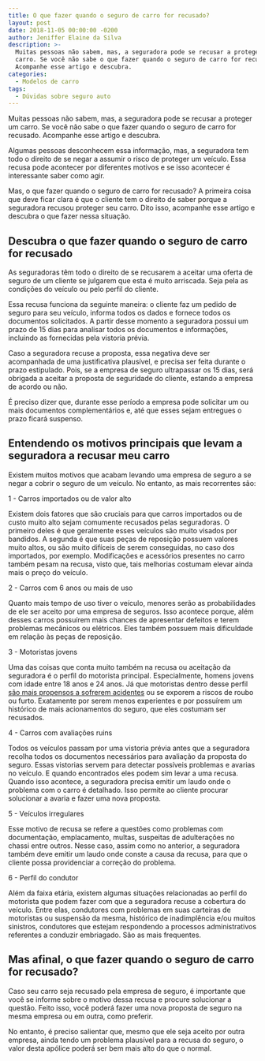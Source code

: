 ```yaml
---
title: O que fazer quando o seguro de carro for recusado?
layout: post
date: 2018-11-05 00:00:00 -0200
author: Jeniffer Elaine da Silva
description: >-
  Muitas pessoas não sabem, mas, a seguradora pode se recusar a proteger um
  carro. Se você não sabe o que fazer quando o seguro de carro for recusado.
  Acompanhe esse artigo e descubra.
categories:
  - Modelos de carro
tags:
  - Dúvidas sobre seguro auto
---
```


Muitas pessoas n&atilde;o sabem, mas, a seguradora pode se recusar a proteger um carro. Se voc&ecirc; n&atilde;o sabe o que fazer quando o seguro de carro for recusado. Acompanhe esse artigo e descubra.

Algumas pessoas desconhecem essa informa&ccedil;&atilde;o, mas, a seguradora tem todo o direito de se negar a assumir o risco de proteger um ve&iacute;culo. Essa recusa pode acontecer por diferentes motivos e se isso acontecer &eacute; interessante saber como agir.

Mas, o que fazer quando o seguro de carro for recusado? A primeira coisa que deve ficar clara &eacute; que o cliente tem o direito de saber porque a seguradora recusou proteger seu carro. Dito isso, acompanhe esse artigo e descubra o que fazer nessa situa&ccedil;&atilde;o.

## Descubra o que fazer quando o seguro de carro for recusado

As seguradoras t&ecirc;m todo o direito de se recusarem a aceitar uma oferta de seguro de um cliente se julgarem que esta &eacute; muito arriscada. Seja pela as condi&ccedil;&otilde;es do ve&iacute;culo ou pelo perfil do cliente.

Essa recusa funciona da seguinte maneira: o cliente faz um pedido de seguro para seu ve&iacute;culo, informa todos os dados e fornece todos os documentos solicitados. A partir desse momento a seguradora possui um prazo de 15 dias para analisar todos os documentos e informa&ccedil;&otilde;es, incluindo as fornecidas pela vistoria pr&eacute;via.

Caso a seguradora recuse a proposta, essa negativa deve ser acompanhada de uma justificativa plaus&iacute;vel, e precisa ser feita durante o prazo estipulado. Pois, se a empresa de seguro ultrapassar os 15 dias, ser&aacute; obrigada a aceitar a proposta de seguridade do cliente, estando a empresa de acordo ou n&atilde;o.

&Eacute; preciso dizer que, durante esse per&iacute;odo a empresa pode solicitar um ou mais documentos complement&aacute;rios e, at&eacute; que esses sejam entregues o prazo ficar&aacute; suspenso.

## Entendendo os motivos principais que levam a seguradora a recusar meu carro

Existem muitos motivos que acabam levando uma empresa de seguro a se negar a cobrir o seguro de um ve&iacute;culo. No entanto, as mais recorrentes s&atilde;o:

1 - Carros importados ou de valor alto

Existem dois fatores que s&atilde;o cruciais para que carros importados ou de custo muito alto sejam comumente recusados pelas seguradoras. O primeiro deles &eacute; que geralmente esses ve&iacute;culos s&atilde;o muito visados por bandidos. A segunda &eacute; que suas pe&ccedil;as de reposi&ccedil;&atilde;o possuem valores muito altos, ou s&atilde;o muito dif&iacute;ceis de serem conseguidas, no caso dos importados, por exemplo. Modifica&ccedil;&otilde;es e acess&oacute;rios presentes no carro tamb&eacute;m pesam na recusa, visto que, tais melhorias costumam elevar ainda mais o pre&ccedil;o do ve&iacute;culo.

2 - Carros com 6 anos ou mais de uso

Quanto mais tempo de uso tiver o ve&iacute;culo, menores ser&atilde;o as probabilidades de ele ser aceito por uma empresa de seguros. Isso acontece porque, al&eacute;m desses carros possu&iacute;rem mais chances de apresentar defeitos e terem problemas mec&acirc;nicos ou el&eacute;tricos. Eles tamb&eacute;m possuem mais dificuldade em rela&ccedil;&atilde;o &agrave;s pe&ccedil;as de reposi&ccedil;&atilde;o.

3 - Motoristas jovens

Uma das coisas que conta muito tamb&eacute;m na recusa ou aceita&ccedil;&atilde;o da seguradora &eacute; o perfil do motorista principal. Especialmente, homens jovens com idade entre 18 anos e 24 anos. J&aacute; que motoristas dentro desse perfil [s&atilde;o mais propensos a sofrerem acidentes](https://www.bbc.com/portuguese/noticias/2009/09/090911_mortejovens_ba.shtml) ou se exporem a riscos de roubo ou furto. Exatamente por serem menos experientes e por possu&iacute;rem um hist&oacute;rico de mais acionamentos do seguro, que eles costumam ser recusados.

4 - Carros com avalia&ccedil;&otilde;es ruins

Todos os ve&iacute;culos passam por uma vistoria pr&eacute;via antes que a seguradora recolha todos os documentos necess&aacute;rios para avalia&ccedil;&atilde;o da proposta do seguro. Essas vistorias servem para detectar poss&iacute;veis problemas e avarias no ve&iacute;culo. E quando encontrados eles podem sim levar a uma recusa. Quando isso acontece, a seguradora precisa emitir um laudo onde o problema com o carro &eacute; detalhado. Isso permite ao cliente procurar solucionar a avaria e fazer uma nova proposta.

5 - Ve&iacute;culos irregulares

Esse motivo de recusa se refere a quest&otilde;es como problemas com documenta&ccedil;&atilde;o, emplacamento, multas, suspeitas de adultera&ccedil;&otilde;es no chassi entre outros. Nesse caso, assim como no anterior, a seguradora tamb&eacute;m deve emitir um laudo onde conste a causa da recusa, para que o cliente possa providenciar a corre&ccedil;&atilde;o do problema.

6 - Perfil do condutor

Al&eacute;m da faixa et&aacute;ria, existem algumas situa&ccedil;&otilde;es relacionadas ao perfil do motorista que podem fazer com que a seguradora recuse a cobertura do ve&iacute;culo. Entre elas, condutores com problemas em suas carteiras de motoristas ou suspens&atilde;o da mesma, hist&oacute;rico de inadimpl&ecirc;ncia e/ou muitos sinistros, condutores que estejam respondendo a processos administrativos referentes a conduzir embriagado. S&atilde;o as mais frequentes.

## Mas afinal, o que fazer quando o seguro de carro for recusado?

Caso seu carro seja recusado pela empresa de seguro, &eacute; importante que voc&ecirc; se informe sobre o motivo dessa recusa e procure solucionar a quest&atilde;o. Feito isso, voc&ecirc; poder&aacute; fazer uma nova proposta de seguro na mesma empresa ou em outra, como preferir.

No entanto, &eacute; preciso salientar que, mesmo que ele seja aceito por outra empresa, ainda tendo um problema plaus&iacute;vel para a recusa do seguro, o valor desta ap&oacute;lice poder&aacute; ser bem mais alto do que o normal.
